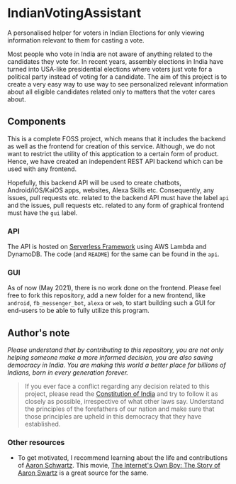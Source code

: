 # IndianVotingAssistant
A personalised helper for voters in Indian Elections for only viewing information relevant to them for casting a vote.

Most people who vote in India are not aware of anything related to the candidates they vote for. In recent years, assembly elections in India have turned into USA-like presidential elections where voters just vote for a political party instead of voting for a candidate. The aim of this project is to create a very easy way to use way to see personalized relevant information about all eligible candidates related only to matters that the voter cares about.

## Components
This is a complete FOSS project, which means that it includes the backend as well as the frontend for creation of this service. Although, we do not want to restrict the utility of this apptication to a certain form of product. Hence, we have created an independent REST API backend which can be used with any frontend. 

Hopefully, this backend API will be used to create chatbots, Android/iOS/KaiOS apps, websites, Alexa Skills etc. Consequently, any issues, pull requests etc. related to the backend API must have the label `api` and the issues, pull requests etc. related to any form of graphical frontend must have the `gui` label.

### API
The API is hosted on [Serverless Framework](https://www.serverless.com/) using AWS Lambda and DynamoDB. The code (and `README`) for the same can be found in the `api`.

### GUI
As of now (May 2021), there is no work done on the frontend. Please feel free to fork this repository, add a new folder for a new frontend, like `android`, `fb_messenger_bot`, `alexa` or `web`, to start building such a GUI for end-users to be able to fully utilize this program.

## Author's note

_Please understand that by contributing to this repository, you are not only helping someone make a more informed decision, you are also saving democracy in India. You are making this world a better place for billions of Indians, born in every generation forever._

> If you ever face a conflict regarding any decision related to this project, please read the [Constitution of India](https://legislative.gov.in/constitution-of-india) and try to follow it as closely as possible, irrespective of what other laws say.
> Understand the principles of the forefathers of our nation and make sure that those principles are upheld in this democracy that they have established.

### Other resources

* To get motivated, I recommend learning about the life and contributions of [Aaron Schwartz](https://en.wikipedia.org/wiki/Aaron_Swartz). This movie, [The Internet's Own Boy: The Story of Aaron Swartz](https://www.youtube.com/watch?v=9vz06QO3UkQ) is a great source for the same.
